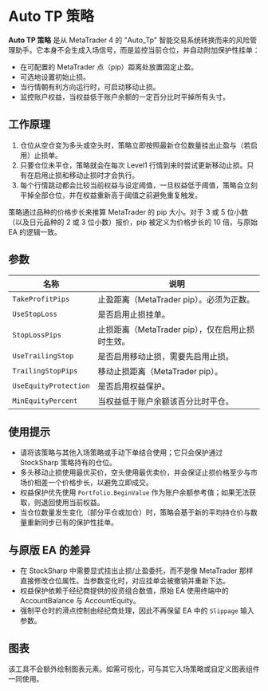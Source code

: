# Auto TP 策略

**Auto TP 策略** 是从 MetaTrader 4 的 "Auto_Tp" 智能交易系统转换而来的风险管理助手。它本身不会生成入场信号，而是监控当前仓位，并自动附加保护性挂单：

- 在可配置的 MetaTrader 点（pip）距离处放置固定止盈。
- 可选地设置初始止损。
- 当行情朝有利方向运行时，可启动移动止损。
- 监控账户权益，当权益低于账户余额的一定百分比时平掉所有头寸。

## 工作原理

1. 仓位从空仓变为多头或空头时，策略立即按照最新仓位数量挂出止盈与（若启用）止损单。
2. 只要仓位未平仓，策略就会在每次 Level1 行情到来时尝试更新移动止损。只有在启用止损和移动止损时才会执行。
3. 每个行情跳动都会比较当前权益与设定阈值，一旦权益低于阈值，策略会立刻平掉全部仓位，并在权益重新高于阈值之前避免重复触发。

策略通过品种的价格步长来推算 MetaTrader 的 pip 大小。对于 3 或 5 位小数（以及日元品种的 2 或 3 位小数）报价，pip 被定义为价格步长的 10 倍，与原始 EA 的逻辑一致。

## 参数

| 名称 | 说明 |
| --- | --- |
| `TakeProfitPips` | 止盈距离（MetaTrader pip）。必须为正数。 |
| `UseStopLoss` | 是否启用止损挂单。 |
| `StopLossPips` | 止损距离（MetaTrader pip），仅在启用止损时生效。 |
| `UseTrailingStop` | 是否启用移动止损，需要先启用止损。 |
| `TrailingStopPips` | 移动止损距离（MetaTrader pip）。 |
| `UseEquityProtection` | 是否启用权益保护。 |
| `MinEquityPercent` | 当权益低于账户余额该百分比时平仓。 |

## 使用提示

- 请将该策略与其他入场策略或手动下单结合使用；它只会保护通过 StockSharp 策略持有的仓位。
- 多头移动止损使用最优买价，空头使用最优卖价，并会保证止损价格至少与市场价相差一个价格步长，以避免立即成交。
- 权益保护优先使用 `Portfolio.BeginValue` 作为账户余额参考值；如果无法获取，则退回使用当前权益。
- 当仓位数量发生变化（部分平仓或加仓）时，策略会基于新的平均持仓价与数量重新同步已有的保护性挂单。

## 与原版 EA 的差异

- 在 StockSharp 中需要显式挂出止损/止盈委托，而不是像 MetaTrader 那样直接修改仓位属性。当参数变化时，对应挂单会被撤销并重新下达。
- 权益保护依赖于经纪商提供的投资组合数值，原始 EA 使用终端中的 AccountBalance 与 AccountEquity。
- 强制平仓时的滑点控制由经纪商处理，因此不再保留 EA 中的 `Slippage` 输入参数。

## 图表

该工具不会额外绘制图表元素。如需可视化，可与其它入场策略或自定义图表组件一同使用。

